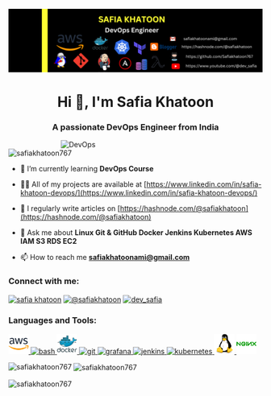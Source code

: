![logo](https://github.com/Safiakhatoon767/Safiakhatoon767/blob/main/Banner.png.png)
<h1 align="center">Hi 👋, I'm Safia Khatoon</h1>
<h3 align="center">A passionate DevOps Engineer from India</h3>

<img align="right" alt="DevOps" width="400" src="https://media.tenor.com/S59bPkT0pqcAAAAC/programming.gif">



<p align="left"> <img src="https://komarev.com/ghpvc/?username=safiakhatoon767&label=Profile%20views&color=0e75b6&style=flat" alt="safiakhatoon767" /> </p>

- 🌱 I’m currently learning **DevOps Course**

- 👨‍💻 All of my projects are available at [https://www.linkedin.com/in/safia-khatoon-devops/](https://www.linkedin.com/in/safia-khatoon-devops/)

- 📝 I regularly write articles on [https://hashnode.com/@safiakhatoon](https://hashnode.com/@safiakhatoon)

- 💬 Ask me about **Linux Git & GitHub Docker Jenkins Kubernetes AWS IAM S3 RDS EC2**

- 📫 How to reach me **safiakhatoonami@gmail.com**

<h3 align="left">Connect with me:</h3>
<p align="left">
<a href="https://linkedin.com/in/safia khatoon" target="blank"><img align="center" src="https://raw.githubusercontent.com/rahuldkjain/github-profile-readme-generator/master/src/images/icons/Social/linked-in-alt.svg" alt="safia khatoon" height="30" width="40" /></a>
<a href="https://hashnode.com/@safiakhatoon" target="blank"><img align="center" src="https://raw.githubusercontent.com/rahuldkjain/github-profile-readme-generator/master/src/images/icons/Social/hashnode.svg" alt="@safiakhatoon" height="30" width="40" /></a>
<a href="https://www.youtube.com/c/dev_safia" target="blank"><img align="center" src="https://raw.githubusercontent.com/rahuldkjain/github-profile-readme-generator/master/src/images/icons/Social/youtube.svg" alt="dev_safia" height="30" width="40" /></a>
</p>

<h3 align="left">Languages and Tools:</h3>
<p align="left"> <a href="https://aws.amazon.com" target="_blank" rel="noreferrer"> <img src="https://raw.githubusercontent.com/devicons/devicon/master/icons/amazonwebservices/amazonwebservices-original-wordmark.svg" alt="aws" width="40" height="40"/> </a> <a href="https://www.gnu.org/software/bash/" target="_blank" rel="noreferrer"> <img src="https://www.vectorlogo.zone/logos/gnu_bash/gnu_bash-icon.svg" alt="bash" width="40" height="40"/> </a> <a href="https://www.docker.com/" target="_blank" rel="noreferrer"> <img src="https://raw.githubusercontent.com/devicons/devicon/master/icons/docker/docker-original-wordmark.svg" alt="docker" width="40" height="40"/> </a> <a href="https://git-scm.com/" target="_blank" rel="noreferrer"> <img src="https://www.vectorlogo.zone/logos/git-scm/git-scm-icon.svg" alt="git" width="40" height="40"/> </a> <a href="https://grafana.com" target="_blank" rel="noreferrer"> <img src="https://www.vectorlogo.zone/logos/grafana/grafana-icon.svg" alt="grafana" width="40" height="40"/> </a> <a href="https://www.jenkins.io" target="_blank" rel="noreferrer"> <img src="https://www.vectorlogo.zone/logos/jenkins/jenkins-icon.svg" alt="jenkins" width="40" height="40"/> </a> <a href="https://kubernetes.io" target="_blank" rel="noreferrer"> <img src="https://www.vectorlogo.zone/logos/kubernetes/kubernetes-icon.svg" alt="kubernetes" width="40" height="40"/> </a> <a href="https://www.linux.org/" target="_blank" rel="noreferrer"> <img src="https://raw.githubusercontent.com/devicons/devicon/master/icons/linux/linux-original.svg" alt="linux" width="40" height="40"/> </a> <a href="https://www.nginx.com" target="_blank" rel="noreferrer"> <img src="https://raw.githubusercontent.com/devicons/devicon/master/icons/nginx/nginx-original.svg" alt="nginx" width="40" height="40"/> </a> </p>

<p><img align="left" src="https://github-readme-stats.vercel.app/api/top-langs?username=safiakhatoon767&show_icons=true&locale=en&layout=compact" alt="safiakhatoon767" /></p>

<p>&nbsp;<img align="center" src="https://github-readme-stats.vercel.app/api?username=safiakhatoon767&show_icons=true&locale=en" alt="safiakhatoon767" /></p>

<p><img align="center" src="https://github-readme-streak-stats.herokuapp.com/?user=safiakhatoon767&" alt="safiakhatoon767" /></p>
